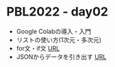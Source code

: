 # PBL2022 - day02

- Google Colabの導入・入門
- リストの使い方(1次元・多次元)
- for文・if文 [URL](https://colab.research.google.com/github/daiki-matsunaga/pbl2022/blob/main/day02/1_basic.ipynb "link") 
- JSONからデータを引き出す [URL](https://colab.research.google.com/github/daiki-matsunaga/pbl2022/blob/main/day02/2_introduction.ipynb "link")
